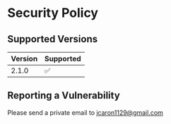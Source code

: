 # Security Policy

## Supported Versions

| Version | Supported          |
|---------| ------------------ |
| 2.1.0   | :white_check_mark: |

## Reporting a Vulnerability

Please send a private email to jcaron1129@gmail.com
